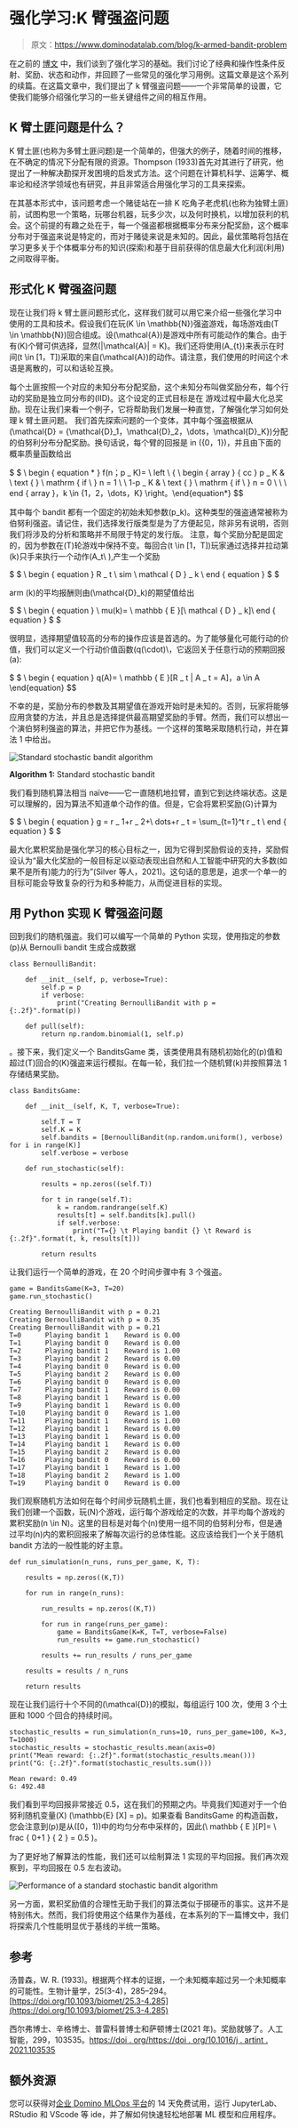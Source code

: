 # 强化学习:K 臂强盗问题

> 原文：<https://www.dominodatalab.com/blog/k-armed-bandit-problem>

在之前的 [博文](https://blog.dominodatalab.com/introduction-to-reinforcement-learning-foundations) 中，我们谈到了强化学习的基础。我们讨论了经典和操作性条件反射、奖励、状态和动作，并回顾了一些常见的强化学习用例。这篇文章是这个系列的续篇。在这篇文章中，我们提出了 k 臂强盗问题——一个非常简单的设置，它使我们能够介绍强化学习的一些关键组件之间的相互作用。

## K 臂土匪问题是什么？

K 臂土匪(也称为多臂土匪问题)是一个简单的，但强大的例子，随着时间的推移，在不确定的情况下分配有限的资源。Thompson (1933)首先对其进行了研究，他提出了一种解决勘探开发困境的启发式方法。这个问题在计算机科学、运筹学、概率论和经济学领域也有研究，并且非常适合用强化学习的工具来探索。

在其基本形式中，该问题考虑一个赌徒站在一排 K 吃角子老虎机(也称为独臂土匪)前，试图构思一个策略，玩哪台机器，玩多少次，以及何时换机，以增加获利的机会。这个前提的有趣之处在于，每一个强盗都根据概率分布来分配奖励，这个概率分布对于强盗来说是特定的，而对于赌徒来说是未知的。因此，最优策略将包括在学习更多关于个体概率分布的知识(探索)和基于目前获得的信息最大化利润(利用)之间取得平衡。

## 形式化 K 臂强盗问题

现在让我们将 k 臂土匪问题形式化，这样我们就可以用它来介绍一些强化学习中使用的工具和技术。假设我们在玩\(K \in \mathbb{N}\)强盗游戏，每场游戏由\(T \in \mathbb{N}\)回合组成。设\(\mathcal{A}\)是游戏中所有可能动作的集合。由于有\(K\)个臂可供选择，显然\(|\mathcal{A}| = K\)。我们还将使用\(A_{t}\)来表示在时间\(t \in [1，T]\)采取的来自\(\mathcal{A}\)的动作。请注意，我们使用的时间这个术语是离散的，可以和话轮互换。

每个土匪按照一个对应的未知分布分配奖励，这个未知分布叫做奖励分布，每个行动的奖励是独立同分布的(IID)。这个设定的正式目标是在
游戏过程中最大化总奖励。现在让我们来看一个例子，它将帮助我们发展一种直觉，了解强化学习如何处理 k 臂土匪问题。
我们首先探索问题的一个变体，其中每个强盗根据从\(\mathcal{D} = \{\mathcal{D}_1，\mathcal{D}_2，\dots，\mathcal{D}_K\})分配的伯努利分布分配奖励。换句话说，每个臂的回报是 in \(\{0，1\}\)，并且由下面的概率质量函数给出

$ $ \ begin { equation * } f(n；p _ K)= \ left \ { \ begin { array } { cc } p _ K & \ text { } \ mathrm { if \ } n = 1 \ \ 1-p _ K & \ text { } \ mathrm { if \ } n = 0 \ \ \ end { array }，k \in \{1，2，\dots，K\} \right。\end{equation*} $$

其中每个 bandit 都有一个固定的初始未知参数\(p_k\)。这种类型的强盗通常被称为伯努利强盗。请记住，我们选择发行版类型是为了方便起见，除非另有说明，否则我们将涉及的分析和策略并不局限于特定的发行版。
注意，每个奖励分配是固定的，因为参数在\(T\)轮游戏中保持不变。每回合(t \in [1，T]\)玩家通过选择并拉动第(k\)只手来执行一个动作(A_t\ ),产生一个奖励

$ $ \ begin { equation } R _ t \ sim \ mathcal { D } _ k \ end { equation } $ $

arm \(k\)的平均报酬则由\(\mathcal{D}_k\)的期望值给出

$ $ \ begin { equation } \ mu(k)= \ mathbb { E }[\ mathcal { D } _ k]\ end { equation } $ $

很明显，选择期望值较高的分布的操作应该是首选的。为了能够量化可能行动的价值，我们可以定义一个行动价值函数\(q(\cdot)\，它返回关于任意行动的预期回报\(a\):

$ $ \ begin { equation } q(A)= \ mathbb { E }[R _ t | A _ t = A]，a \in A \end{equation} $$

不幸的是，奖励分布的参数及其期望值在游戏开始时是未知的。否则，玩家将能够应用贪婪的方法，并且总是选择提供最高期望奖励的手臂。然而，我们可以想出一个演伯努利强盗的算法，并把它作为基线。一个这样的策略采取随机行动，并在算法 1 中给出。

![Standard stochastic bandit algorithm](img/b62cf97d558e22d05f0fca46691c1dad.png)

**Algorithm 1:** Standard stochastic bandit

我们看到随机算法相当 naïve——它一直随机地拉臂，直到它到达终端状态。这是可以理解的，因为算法不知道单个动作的值。但是，它会将累积奖励\(G\)计算为

$ $ \ begin { equation } g = r _ 1+r _ 2+\ dots+r _ t = \sum_{t=1}^t r _ t \ end { equation } $ $

最大化累积奖励是强化学习的核心目标之一，因为它得到奖励假设的支持，奖励假设认为“最大化奖励的一般目标足以驱动表现出自然和人工智能中研究的大多数(如果不是所有)能力的行为”(Silver 等人，2021)。这句话的意思是，追求一个单一的目标可能会导致复杂的行为和多种能力，从而促进目标的实现。

## 用 Python 实现 K 臂强盗问题

回到我们的随机强盗。我们可以编写一个简单的 Python 实现，使用指定的参数(p)从 Bernoulli bandit 生成合成数据

```
class BernoulliBandit:

    def __init__(self, p, verbose=True):
        self.p = p
        if verbose:
            print("Creating BernoulliBandit with p = {:.2f}".format(p))

    def pull(self):
        return np.random.binomial(1, self.p) 

```

。接下来，我们定义一个 BanditsGame 类，该类使用具有随机初始化的\(p\)值和超过\(T\)回合的\(K\)强盗来运行模拟。在每一轮，我们拉一个随机臂\(k\)并按照算法 1 存储结果奖励。

```
class BanditsGame:

    def __init__(self, K, T, verbose=True):

        self.T = T
        self.K = K
        self.bandits = [BernoulliBandit(np.random.uniform(), verbose) for i in range(K)]
        self.verbose = verbose

    def run_stochastic(self):

        results = np.zeros((self.T))

        for t in range(self.T):
            k = random.randrange(self.K)
            results[t] = self.bandits[k].pull()
            if self.verbose:
                print("T={} \t Playing bandit {} \t Reward is {:.2f}".format(t, k, results[t]))

        return results

```

让我们运行一个简单的游戏，在 20 个时间步骤中有 3 个强盗。

```
game = BanditsGame(K=3, T=20)
game.run_stochastic()

```

```
Creating BernoulliBandit with p = 0.21
Creating BernoulliBandit with p = 0.35
Creating BernoulliBandit with p = 0.21
T=0 	 Playing bandit 1 	 Reward is 0.00
T=1 	 Playing bandit 0 	 Reward is 0.00
T=2 	 Playing bandit 1 	 Reward is 1.00
T=3 	 Playing bandit 2 	 Reward is 0.00
T=4 	 Playing bandit 0 	 Reward is 0.00
T=5 	 Playing bandit 2 	 Reward is 0.00
T=6 	 Playing bandit 0 	 Reward is 0.00
T=7 	 Playing bandit 1 	 Reward is 0.00
T=8 	 Playing bandit 1 	 Reward is 0.00
T=9 	 Playing bandit 1 	 Reward is 0.00
T=10 	 Playing bandit 0 	 Reward is 1.00
T=11 	 Playing bandit 1 	 Reward is 1.00
T=12 	 Playing bandit 1 	 Reward is 0.00
T=13 	 Playing bandit 1 	 Reward is 0.00
T=14 	 Playing bandit 1 	 Reward is 0.00
T=15 	 Playing bandit 2 	 Reward is 0.00
T=16 	 Playing bandit 0 	 Reward is 0.00
T=17 	 Playing bandit 1 	 Reward is 1.00
T=18 	 Playing bandit 2 	 Reward is 1.00
T=19 	 Playing bandit 0 	 Reward is 0.00

```

我们观察随机方法如何在每个时间步玩随机土匪，我们也看到相应的奖励。现在让我们创建一个函数，玩\(N\)个游戏，运行每个游戏给定的次数，并平均每个游戏的累积奖励\(n \in N\)。这里的目标是对每个\(n\)使用一组不同的伯努利分布，但是通过平均\(n\)内的累积回报来了解每次运行的总体性能。这应该给我们一个关于随机 bandit 方法的一般性能的好主意。

```
def run_simulation(n_runs, runs_per_game, K, T):

    results = np.zeros((K,T))

    for run in range(n_runs):

        run_results = np.zeros((K,T))

        for run in range(runs_per_game):
            game = BanditsGame(K=K, T=T, verbose=False)
            run_results += game.run_stochastic()

        results += run_results / runs_per_game

    results = results / n_runs

    return results

```

现在让我们运行十个不同的\(\mathcal{D}\)的模拟，每组运行 100 次，使用 3 个土匪和 1000 个回合的持续时间。

```
stochastic_results = run_simulation(n_runs=10, runs_per_game=100, K=3, T=1000)
stochastic_results = stochastic_results.mean(axis=0)
print("Mean reward: {:.2f}".format(stochastic_results.mean()))
print("G: {:.2f}".format(stochastic_results.sum()))

```

```
Mean reward: 0.49
G: 492.48

```

我们看到平均回报非常接近 0.5，这在我们的预期之内。毕竟我们知道对于一个伯努利随机变量\(X\) \(\mathbb{E} [X] = p\)。如果查看 BanditsGame 的构造函数，您会注意到\(p\)是从\([0，1)\)中的均匀分布中采样的，因此\(\ mathbb { E }[P]= \ frac { 0+1 } { 2 } = 0.5 \)。

为了更好地了解算法的性能，我们还可以绘制算法 1 实现的平均回报。我们再次观察到，平均回报在 0.5 左右波动。

![Performance of a standard stochastic bandit algorithm](img/4b40ef0bbb882718c0ff09e70bb87d9a.png)

另一方面，累积奖励值的合理性无助于我们的算法类似于掷硬币的事实。这并不是特别伟大。然而，我们将使用这个结果作为基线，在本系列的下一篇博文中，我们将探索几个性能明显优于基线的半统一策略。

## 参考

汤普森，W. R. (1933)。根据两个样本的证据，一个未知概率超过另一个未知概率的可能性。生物计量学，25(3-4)，285–294。[https://doi.org/10.1093/biomet/25.3-4.285](https://doi.org/10.1093/biomet/25.3-4.285)

西尔弗博士、辛格博士、普雷科普博士和萨顿博士(2021 年)。奖励就够了。人工智能，299，103535。[https://doi . org/https://doi . org/10.1016/j . artint . 2021.103535](https://doi.org/https://doi.org/10.1016/j.artint.2021.103535)

## 额外资源

您可以获得对[企业 Domino MLOps 平台](https://www.dominodatalab.com/product/domino-enterprise-mlops-platform/)的 14 天免费试用，运行 JupyterLab、RStudio 和 VScode 等 ide，并了解如何快速轻松地部署 ML 模型和应用程序。